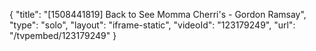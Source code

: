 {
    "title": "[1508441819] Back to See Momma Cherri's - Gordon Ramsay",
    "type": "solo",
    "layout": "iframe-static",
    "videoId": "123179249",
    "url": "\/tvpembed\/123179249"
}